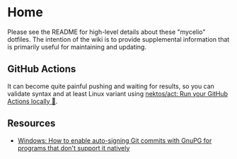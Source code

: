 # Home

Please see the README for high-level details about these "mycelio" dotfiles. The
intention of the wiki is to provide supplemental information that is primarily
useful for maintaining and updating.

## GitHub Actions

It can become quite painful pushing and waiting for results, so you can validate
syntax and at least Linux variant using [nektos/act: Run your GitHub Actions
locally 🚀](https://github.com/nektos/act).

## Resources

* [Windows: How to enable auto-signing Git commits with GnuPG for programs that
  don't support it
  natively](https://gist.github.com/BoGnY/f9b1be6393234537c3e247f33e74094a)
